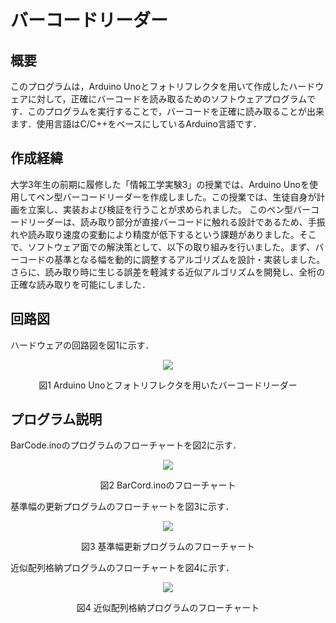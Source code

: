 # バーコードリーダー
## 概要
このプログラムは，Arduino Unoとフォトリフレクタを用いて作成したハードウェアに対して，正確にバーコードを読み取るためのソフトウェアプログラムです．このプログラムを実行することで，バーコードを正確に読み取ることが出来ます．使用言語はC/C++をベースにしているArduino言語です．

## 作成経緯
大学3年生の前期に履修した「情報工学実験3」の授業では、Arduino Unoを使用してペン型バーコードリーダーを作成しました。この授業では、生徒自身が計画を立案し、実装および検証を行うことが求められました。
このペン型バーコードリーダーは、読み取り部分が直接バーコードに触れる設計であるため、手振れや読み取り速度の変動により精度が低下するという課題がありました。そこで、ソフトウェア面での解決策として、以下の取り組みを行いました。まず、バーコードの基準となる幅を動的に調整するアルゴリズムを設計・実装しました。さらに、読み取り時に生じる誤差を軽減する近似アルゴリズムを開発し、全桁の正確な読み取りを可能にしました．

## 回路図
ハードウェアの回路図を図1に示す．
<p align="center">
  <img src="https://github.com/A0yyy36/BarCode/blob/main/img/Schematic.png" />
</p>
<p align="center">図1 Arduino Unoとフォトリフレクタを用いたバーコードリーダー</p>

## プログラム説明
BarCode.inoのプログラムのフローチャートを図2に示す．
<p align="center">
  <img src="https://github.com/A0yyy36/BarCode/blob/main/img/Flowchart.png" />
</p>
<p align="center">図2 BarCord.inoのフローチャート</p>

基準幅の更新プログラムのフローチャートを図3に示す．
<p align="center">
  <img src="https://github.com/A0yyy36/BarCode/blob/main/img/UpdateBar.png" />
</p>
<p align="center">図3 基準幅更新プログラムのフローチャート</p>

近似配列格納プログラムのフローチャートを図4に示す．
<p align="center">
  <img src="https://github.com/A0yyy36/BarCode/blob/main/img/Approximate.png" />
</p>
<p align="center">図4 近似配列格納プログラムのフローチャート</p>
